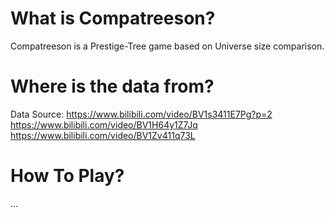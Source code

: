 # What is Compatreeson?
Compatreeson is a Prestige-Tree game based on Universe size comparison.

# Where is the data from?
Data Source:
https://www.bilibili.com/video/BV1s3411E7Pg?p=2
https://www.bilibili.com/video/BV1H64y1Z7Jq
https://www.bilibili.com/video/BV1Zv411q73L

# How To Play?
...

